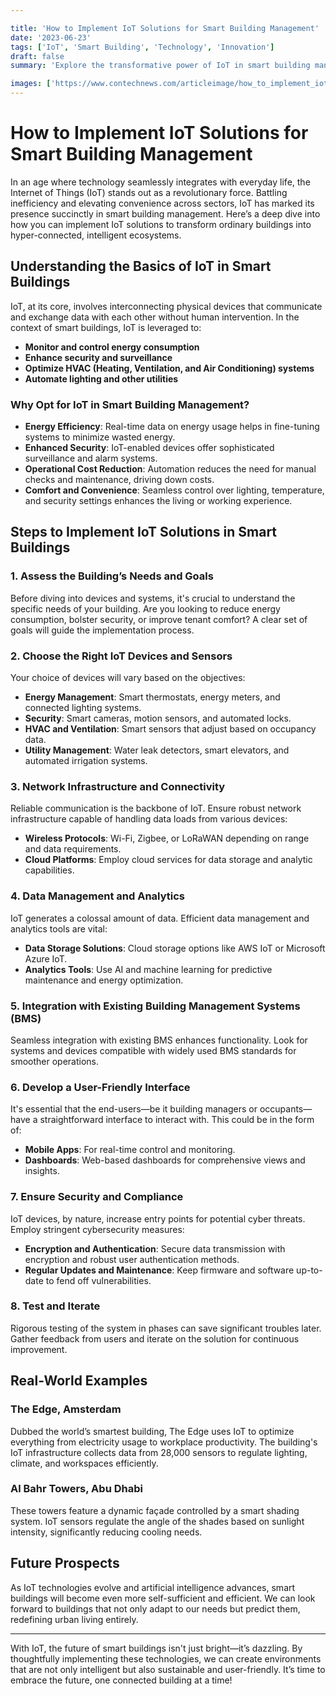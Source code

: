 ```yaml
---

title: 'How to Implement IoT Solutions for Smart Building Management'
date: '2023-06-23'
tags: ['IoT', 'Smart Building', 'Technology', 'Innovation']
draft: false
summary: 'Explore the transformative power of IoT in smart building management. Learn how these advanced solutions can optimize energy use, enhance security, and improve the overall quality of urban living spaces.'

images: ['https://www.contechnews.com/articleimage/how_to_implement_iot_solutions_for_smart_building_management.webp']
---
```


# How to Implement IoT Solutions for Smart Building Management

In an age where technology seamlessly integrates with everyday life, the Internet of Things (IoT) stands out as a revolutionary force. Battling inefficiency and elevating convenience across sectors, IoT has marked its presence succinctly in smart building management. Here’s a deep dive into how you can implement IoT solutions to transform ordinary buildings into hyper-connected, intelligent ecosystems.

## Understanding the Basics of IoT in Smart Buildings

IoT, at its core, involves interconnecting physical devices that communicate and exchange data with each other without human intervention. In the context of smart buildings, IoT is leveraged to:

- **Monitor and control energy consumption**
- **Enhance security and surveillance**
- **Optimize HVAC (Heating, Ventilation, and Air Conditioning) systems**
- **Automate lighting and other utilities**

### Why Opt for IoT in Smart Building Management?

- **Energy Efficiency**: Real-time data on energy usage helps in fine-tuning systems to minimize wasted energy.
- **Enhanced Security**: IoT-enabled devices offer sophisticated surveillance and alarm systems.
- **Operational Cost Reduction**: Automation reduces the need for manual checks and maintenance, driving down costs.
- **Comfort and Convenience**: Seamless control over lighting, temperature, and security settings enhances the living or working experience.

## Steps to Implement IoT Solutions in Smart Buildings

### 1. Assess the Building’s Needs and Goals

Before diving into devices and systems, it's crucial to understand the specific needs of your building. Are you looking to reduce energy consumption, bolster security, or improve tenant comfort? A clear set of goals will guide the implementation process.

### 2. Choose the Right IoT Devices and Sensors

Your choice of devices will vary based on the objectives:
- **Energy Management**: Smart thermostats, energy meters, and connected lighting systems.
- **Security**: Smart cameras, motion sensors, and automated locks.
- **HVAC and Ventilation**: Smart sensors that adjust based on occupancy data.
- **Utility Management**: Water leak detectors, smart elevators, and automated irrigation systems.

### 3. Network Infrastructure and Connectivity

Reliable communication is the backbone of IoT. Ensure robust network infrastructure capable of handling data loads from various devices:
- **Wireless Protocols**: Wi-Fi, Zigbee, or LoRaWAN depending on range and data requirements.
- **Cloud Platforms**: Employ cloud services for data storage and analytic capabilities.

### 4. Data Management and Analytics

IoT generates a colossal amount of data. Efficient data management and analytics tools are vital:
- **Data Storage Solutions**: Cloud storage options like AWS IoT or Microsoft Azure IoT.
- **Analytics Tools**: Use AI and machine learning for predictive maintenance and energy optimization.

### 5. Integration with Existing Building Management Systems (BMS)

Seamless integration with existing BMS enhances functionality. Look for systems and devices compatible with widely used BMS standards for smoother operations.

### 6. Develop a User-Friendly Interface

It's essential that the end-users—be it building managers or occupants—have a straightforward interface to interact with. This could be in the form of:
- **Mobile Apps**: For real-time control and monitoring.
- **Dashboards**: Web-based dashboards for comprehensive views and insights.

### 7. Ensure Security and Compliance

IoT devices, by nature, increase entry points for potential cyber threats. Employ stringent cybersecurity measures:
- **Encryption and Authentication**: Secure data transmission with encryption and robust user authentication methods.
- **Regular Updates and Maintenance**: Keep firmware and software up-to-date to fend off vulnerabilities.

### 8. Test and Iterate

Rigorous testing of the system in phases can save significant troubles later. Gather feedback from users and iterate on the solution for continuous improvement.

## Real-World Examples

### The Edge, Amsterdam

Dubbed the world’s smartest building, The Edge uses IoT to optimize everything from electricity usage to workplace productivity. The building's IoT infrastructure collects data from 28,000 sensors to regulate lighting, climate, and workspaces efficiently.

### Al Bahr Towers, Abu Dhabi

These towers feature a dynamic façade controlled by a smart shading system. IoT sensors regulate the angle of the shades based on sunlight intensity, significantly reducing cooling needs.

## Future Prospects

As IoT technologies evolve and artificial intelligence advances, smart buildings will become even more self-sufficient and efficient. We can look forward to buildings that not only adapt to our needs but predict them, redefining urban living entirely.

---

With IoT, the future of smart buildings isn't just bright—it’s dazzling. By thoughtfully implementing these technologies, we can create environments that are not only intelligent but also sustainable and user-friendly. It’s time to embrace the future, one connected building at a time!